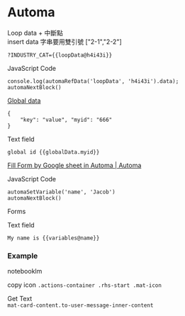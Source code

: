 # Automa

Loop data  + 中斷點  
insert data 字串要用雙引號
["2-1","2-2"]

`?INDUSTRY_CAT={{loopData@h4i43i}}`  

JavaScript Code  
```
console.log(automaRefData('loopData', 'h4i43i').data);
automaNextBlock()
```



[Global data](https://docs.automa.site/workflow/global-data.html)  
```
{
	"key": "value", "myid": "666"
}
```

Text field
```
global id {{globalData.myid}}  
```


[Fill Form by Google sheet in Automa | Automa](https://www.youtube.com/watch?v=Zuk6fBc2EjE&list=PLBW9VlVpFr4y3NkZjp0O5SsUMAnwaX171&index=3)

JavaScript Code  

```
automaSetVariable('name', 'Jacob')
automaNextBlock()
```

Forms  

Text field
```
My name is {{variables@name}}
```


### Example

notebooklm

copy icon
`.actions-container .rhs-start .mat-icon`

Get Text  
`mat-card-content.to-user-message-inner-content`
